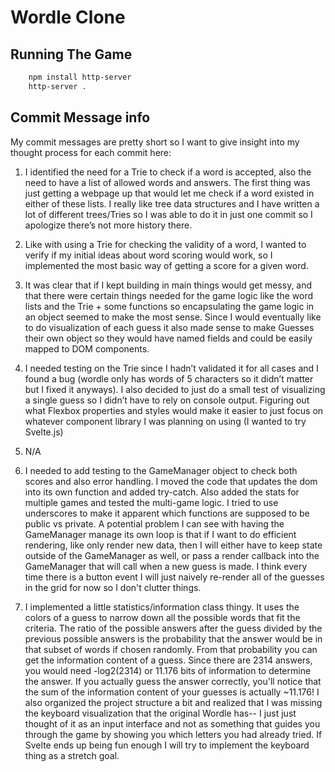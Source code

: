 # Wordle Clone

## Running The Game

```bash
    npm install http-server
    http-server .
```

## Commit Message info

My commit messages are pretty short so I want to give insight into my thought process for each commit here:

1. I identified the need for a Trie to check if a word is accepted, also the need to have a list of allowed words and answers. The first thing was just getting a webpage up that would let me check if a word existed in either of these lists. I really like tree data structures and I have written a lot of different trees/Tries so I was able to do it in just one commit so I apologize there’s not more history there.

2. Like with using a Trie for checking the validity of a word, I wanted to verify if my initial ideas about word scoring would work, so I implemented the most basic way of getting a score for a given word.

3. It was clear that if I kept building in main things would get messy, and that there were certain things needed for the game logic like the word lists and the Trie + some functions so encapsulating the game logic in an object seemed to make the most sense. Since I would eventually like to do visualization of each guess it also made sense to make Guesses their own object so they would have named fields and could be easily mapped to DOM components.

4. I needed testing on the Trie since I hadn’t validated it for all cases and I found a bug (wordle only has words of 5 characters so it didn’t matter but I fixed it anyways). I also decided to just do a small test of visualizing a single guess so I didn’t have to rely on console output. Figuring out what Flexbox properties and styles would make it easier to just focus on whatever component library I was planning on using (I wanted to try Svelte.js)

5. N/A

6. I needed to add testing to the GameManager object to check both scores and also error handling. I moved the code that updates the dom into its own function and added try-catch. Also added the stats for multiple games and tested the multi-game logic. I tried to use underscores to make it apparent which functions are supposed to be public vs private. A potential problem I can see with having the GameManager manage its own loop is that if I want to do efficient rendering, like only render new data, then I will either have to keep state outside of the GameManager as well, or pass a render callback into the GameManager that will call when a new guess is made. I think every time there is a button event I will just naively re-render all of the guesses in the grid for now so I don't clutter things.

7. I implemented a little statistics/information class thingy. It uses the colors of a guess to narrow down all the possible words that fit the criteria. The ratio of the possible answers after the guess divided by the previous possible answers is the probability that the answer would be in that subset of words if chosen randomly. From that probability you can get the information content of a guess. Since there are 2314 answers, you would need -log2(2314) or 11.176 bits of information to determine the answer. If you actually guess the answer correctly, you'll notice that the sum of the information content of your guesses is actually ~11.176! I also organized the project structure a bit and realized that I was missing the keyboard visualization that the original Wordle has-- I just just thought of it as an input interface and not as something that guides you through the game by showing you which letters you had already tried. If Svelte ends up being fun enough I will try to implement the keyboard thing as a stretch goal.



